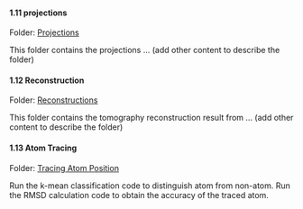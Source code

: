 #### 1.11 projections

Folder: [Projections](./NP1_aSi_D2nm_Projeciton_From_Busch/1.11_projections)

This folder contains the projections ... (add other content to describe the folder)

#### 1.12 Reconstruction

Folder: [Reconstructions](./NP1_aSi_D2nm_Projeciton_From_Busch/1.12_reconstructions)

This folder contains the tomography reconstruction result from ... (add other content to describe the folder)

#### 1.13 Atom Tracing

Folder: [Tracing Atom Position](./NP1_aSi_D2nm_Projeciton_From_Busch/1.13_tracing_classification)

Run the k-mean classification code to distinguish atom from non-atom. Run the RMSD calculation code to obtain the accuracy of the traced atom.
